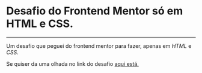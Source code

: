# Desafio do Frontend Mentor só em HTML e CSS.
----

<p> Um desafio que peguei do frontend mentor para fazer, apenas em <i>HTML</i> e <i>CSS</i>.</p>

Se quiser da uma olhada no link do desafio [aqui está.](https://www.frontendmentor.io/challenges/single-price-grid-component-5ce41129d0ff452fec5abbbc)

